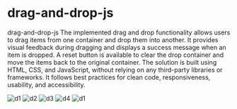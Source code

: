 # drag-and-drop-js
drag-and-drop-js
The implemented drag and drop functionality allows users to drag items from one container and drop them into another. It provides visual feedback during dragging and displays a success message when an item is dropped. A reset button is available to clear the drop container and move the items back to the original container. The solution is built using HTML, CSS, and JavaScript, without relying on any third-party libraries or frameworks. It follows best practices for clean code, responsiveness, usability, and accessibility.

![d1](https://github.com/Abdul-Basith-siddiqui/drag-and-drop-js/assets/60346694/28458ba7-153a-4b7a-ab77-41fc1f9ca184)
![d2](https://github.com/Abdul-Basith-siddiqui/drag-and-drop-js/assets/60346694/c7b8e1b0-8d86-487d-baa5-4ec0505dfd91)
![d3](https://github.com/Abdul-Basith-siddiqui/drag-and-drop-js/assets/60346694/76c0490d-b2b6-4037-8de8-7557ffbc752b)
![d4](https://github.com/Abdul-Basith-siddiqui/drag-and-drop-js/assets/60346694/f333d1d7-6e81-457a-bfc9-c025dcb1c91b)
![d1](https://github.com/Abdul-Basith-siddiqui/drag-and-drop-js/assets/60346694/28458ba7-153a-4b7a-ab77-41fc1f9ca184)

